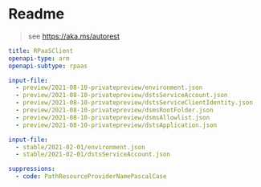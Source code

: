 # Readme

> see https://aka.ms/autorest

```yaml
title: RPaaSClient
openapi-type: arm
openapi-subtype: rpaas
```

```yaml $(tag) == '2021-08-10-privatepreview'
input-file: 
  - preview/2021-08-10-privatepreview/environment.json
  - preview/2021-08-10-privatepreview/dstsServiceAccount.json
  - preview/2021-08-10-privatepreview/dstsServiceClientIdentity.json
  - preview/2021-08-10-privatepreview/dsmsRootFolder.json
  - preview/2021-08-10-privatepreview/dsmsAllowlist.json
  - preview/2021-08-10-privatepreview/dstsApplication.json
```

```yaml $(tag) == '2021-02-01'
input-file: 
  - stable/2021-02-01/environment.json
  - stable/2021-02-01/dstsServiceAccount.json
```

``` yaml
suppressions:
  - code: PathResourceProviderNamePascalCase
```
